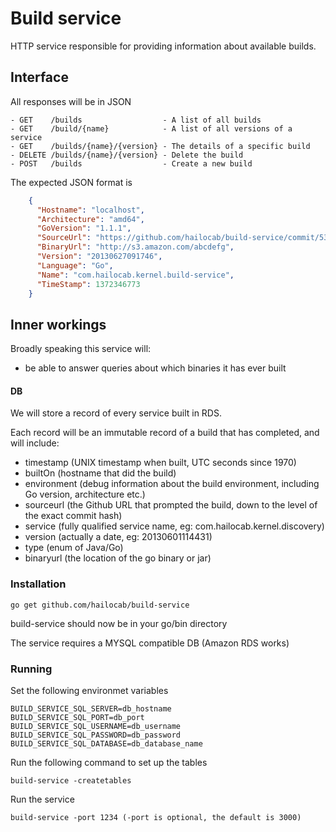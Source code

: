 # Build service

HTTP service responsible for providing information about available builds.

## Interface
All responses will be in JSON

    - GET    /builds                  - A list of all builds
    - GET    /build/{name}            - A list of all versions of a service
    - GET    /builds/{name}/{version} - The details of a specific build
    - DELETE /builds/{name}/{version} - Delete the build
    - POST   /builds                  - Create a new build
    
The expected JSON format is

```json
	{
	  "Hostname": "localhost",
	  "Architecture": "amd64",
	  "GoVersion": "1.1.1",
	  "SourceUrl": "https://github.com/hailocab/build-service/commit/53d6db9a88494e948b64415f53e1bf9da7efcc4b",
	  "BinaryUrl": "http://s3.amazon.com/abcdefg",
	  "Version": "20130627091746",
	  "Language": "Go",
	  "Name": "com.hailocab.kernel.build-service",
	  "TimeStamp": 1372346773
	}
```

## Inner workings

Broadly speaking this service will:

  - be able to answer queries about which binaries it has ever built

#### DB

We will store a record of every service built in RDS.

Each record will be an immutable record of a build that has completed, and
will include:

  - timestamp (UNIX timestamp when built, UTC seconds since 1970)
  - builtOn (hostname that did the build)
  - environment (debug information about the build environment, including
    Go version, architecture etc.)
  - sourceurl (the Github URL that prompted the build, down to the level of the
    exact commit hash)
  - service (fully qualified service name, eg: com.hailocab.kernel.discovery)
  - version (actually a date, eg: 20130601114431)
  - type (enum of Java/Go)
  - binaryurl (the location of the go binary or jar)

### Installation

    go get github.com/hailocab/build-service
    
build-service should now be in your go/bin directory

The service requires a MYSQL compatible DB (Amazon RDS works)

### Running

Set the following environmet variables

    BUILD_SERVICE_SQL_SERVER=db_hostname
    BUILD_SERVICE_SQL_PORT=db_port
    BUILD_SERVICE_SQL_USERNAME=db_username
    BUILD_SERVICE_SQL_PASSWORD=db_password
    BUILD_SERVICE_SQL_DATABASE=db_database_name
    
Run the following command to set up the tables

    build-service -createtables
    
Run the service

	build-service -port 1234 (-port is optional, the default is 3000)



